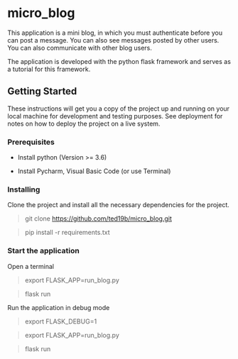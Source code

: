 # micro_blog

This application is a mini blog, in which you must authenticate before you can post a message. 
You can also see messages posted by other users. You can also communicate with other blog users.

The application is developed with the python flask framework and serves as a tutorial for this framework.

## Getting Started

These instructions will get you a copy of the project up and running on your local machine for development and testing purposes. 
See deployment for notes on how to deploy the project on a live system.

### Prerequisites

* Install python (Version >= 3.6)

* Install Pycharm, Visual Basic Code (or use Terminal)

### Installing

Clone the project and install all the necessary dependencies for the project.

> git clone https://github.com/ted19b/micro_blog.git

> pip install -r requirements.txt

### Start the application

Open a terminal 

> export FLASK_APP=run_blog.py

> flask run

Run the application in debug mode 
> export FLASK_DEBUG=1

> export FLASK_APP=run_blog.py

> flask run
